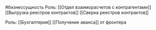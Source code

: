 #бизнессущность 
Роль: [[Отдел взаиморасчетов с контрагентами]]
[[Выгрузка реестров контрактов]]
[[Сверка реестров контрактов]]

Роль: [[Бухгалтерия]]
[[Получение аванса]] от фронтера
